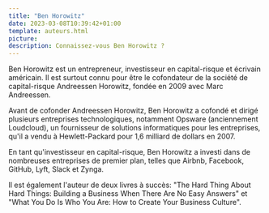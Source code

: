 ```yaml
---
title: "Ben Horowitz"
date: 2023-03-08T10:39:42+01:00
template: auteurs.html
picture: 
description: Connaissez-vous Ben Horowitz ?
---
```


Ben Horowitz est un entrepreneur, investisseur en capital-risque et écrivain américain. Il est surtout connu pour être le cofondateur de la société de capital-risque Andreessen Horowitz, fondée en 2009 avec Marc Andreessen.

Avant de cofonder Andreessen Horowitz, Ben Horowitz a cofondé et dirigé plusieurs entreprises technologiques, notamment Opsware (anciennement Loudcloud), un fournisseur de solutions informatiques pour les entreprises, qu'il a vendu à Hewlett-Packard pour 1,6 milliard de dollars en 2007.

En tant qu'investisseur en capital-risque, Ben Horowitz a investi dans de nombreuses entreprises de premier plan, telles que Airbnb, Facebook, GitHub, Lyft, Slack et Zynga.

Il est également l'auteur de deux livres à succès: "The Hard Thing About Hard Things: Building a Business When There Are No Easy Answers" et "What You Do Is Who You Are: How to Create Your Business Culture".

